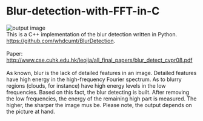 # Blur-detection-with-FFT-in-C
![output image]( https://qengineering.eu/images/LenaBlur.png ) <br/>
This is a C++ implementation of the blur detection written in Python.<br/> 
https://github.com/whdcumt/BlurDetection. <br/><br/>
Paper: http://www.cse.cuhk.edu.hk/leojia/all_final_papers/blur_detect_cvpr08.pdf <br/><br/>
As known, blur is the lack of detailed features in an image. Detailed features have high energy in the high-frequency Fourier spectrum. As to blurry regions (clouds, for instance) have high energy levels in the low frequencies. Based on this fact, the blur detecting is built. After removing the low frequencies, the energy of the remaining high part is measured. The higher, the sharper the image mus be. Please note, the output depends on the picture at hand.
